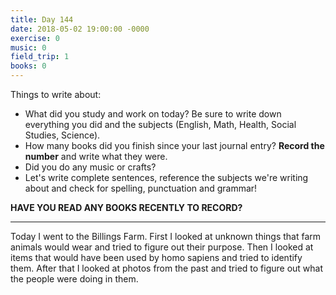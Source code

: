 ```yaml
---
title: Day 144
date: 2018-05-02 19:00:00 -0000
exercise: 0
music: 0
field_trip: 1
books: 0
---
```

Things to write about:

* What did you study and work on today? Be sure to write down everything you did and the subjects (English, Math, Health, Social Studies, Science).
* How many books did you finish since your last journal entry? **Record the number** and write what they were.
* Did you do any music or crafts?
* Let's write complete sentences, reference the subjects we're writing about and check for spelling, punctuation and grammar!

**HAVE YOU READ ANY BOOKS RECENTLY TO RECORD?**

***

Today I went to the Billings Farm. First I looked at unknown things that farm animals would wear and tried to figure out their purpose. Then I looked at items that would have been used by homo sapiens and tried to identify them. After that I looked at photos from the past and tried to figure out what the people were doing in them.
